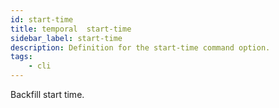 ```yaml
---
id: start-time
title: temporal  start-time
sidebar_label: start-time
description: Definition for the start-time command option.
tags:
	- cli
---
```


 Backfill start time.
